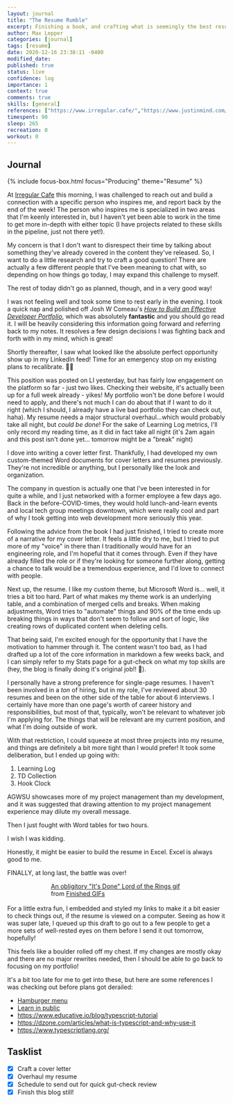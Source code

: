 ```yaml
---
layout: journal
title: "The Resume Rumble"
excerpt: Finishing a book, and crafting what is seemingly the best resume I've ever made. We'll see if it holds up!
author: Max Lepper
categories: [journal]
tags: [resume]
date: 2020-12-16 23:38:11 -0400
modified_date:
published: true
status: live
confidence: log
importance: 1
context: true
comments: true
skills: [general]
references: ["https://www.irregular.cafe/","https://www.justinmind.com/blog/hamburger-menu/","https://dev.to/miku86/learn-in-public-4jl2","https://www.joshwcomeau.com/effective-portfolio/"]
timespent: 90
sleep: 265
recreation: 0
workout: 0
---
```


## Journal

{% include focus-box.html focus="Producing" theme="Resume" %}

At [Irregular Cafe]({{page.references[0]}}) this morning, I was challenged to reach out and build a connection with a specific person who inspires me, and report back by the end of the week! The person who inspires me is specialized in two areas that I'm keenly interested in, but I haven't yet been able to work in the time to get more in-depth with either topic (I have projects related to these skills in the pipeline, just not there yet!).

My concern is that I don't want to disrespect their time by talking about something they've already covered in the content they've released. So, I want to do a little research and try to craft a good question! There are actually a few different people that I've been meaning to chat with, so depending on how things go today, I may expand this challenge to myself.

The rest of today didn't go as planned, though, and in a very good way!

I was not feeling well and took some time to rest early in the evening. I took a quick nap and polished off Josh W Comeau's [_How to Build an Effective Developer Portfolio_]({{page.references[3]}}), which was absolutely **fantastic** and you should go read it. I will be heavily considering this information going forward and referring back to my notes. It resolves a few design decisions I was fighting back and forth with in my mind, which is great!

Shortly thereafter, I saw what looked like the absolute perfect opportunity show up in my LinkedIn feed! Time for an emergency stop on my existing plans to recalibrate. 🚨🛑

This position was posted on LI yesterday, but has fairly low engagement on the platform so far - just two likes. Checking their website, it's actually been up for a full week already - yikes! My portfolio won't be done before I would need to apply, and there's not much I can do about that if I want to do it right (which I should, I already have a live bad portfolio they can check out, haha). My resume needs a major structural overhaul...which would probably take all night, but _could be done_! For the sake of Learning Log metrics, I'll only record my reading time, as it did in fact take all night (it's 2am again and this post isn't done yet... tomorrow might be a "break" night)

I dove into writing a cover letter first. Thankfully, I had developed my own custom-themed Word documents for cover letters and resumes previously. They're not incredible or anything, but I personally like the look and organization.

The company in question is actually one that I've been interested in for quite a while, and I just networked with a former employee a few days ago. Back in the before-COVID-times, they would hold lunch-and-learn events and local tech group meetings downtown, which were really cool and part of why I took getting into web development more seriously this year.

Following the advice from the book I had just finished, I tried to create more of a narrative for my cover letter. It feels a little dry to me, but I tried to put more of my "voice" in there than I traditionally would have for an engineering role, and I'm hopeful that it comes through. Even if they have already filled the role or if they're looking for someone further along, getting a chance to talk would be a tremendous experience, and I'd love to connect with people.

Next up, the resume. I like my custom theme, but Microsoft Word is... well, it tries a bit too hard. Part of what makes my theme work is an underlying table, and a combination of merged cells and breaks. When making adjustments, Word tries to "automate" things and 90% of the time ends up breaking things in ways that don't seem to follow and sort of logic, like creating rows of duplicated content when deleting cells.

That being said, I'm excited enough for the opportunity that I have the motivation to hammer through it. The content wasn't too bad, as I had drafted up a lot of the core information in markdown a few weeks back, and I can simply refer to my Stats page for a gut-check on what my top skills are (hey, the blog is finally doing it's original job!! 🌟).

I personally have a strong preference for single-page resumes. I haven't been involved in a _ton_ of hiring, but in my role, I've reviewed about 30 resumes and been on the other side of the table for about 6 interviews. I certainly have more than one page's worth of career history and responsibilities, but most of that, typically, won't be relevant to whatever job I'm applying for. The things that will be relevant are my current position, and what I'm doing outside of work.

With that restriction, I could squeeze at most three projects into my resume, and things are definitely a bit more tight than I would prefer! It took some deliberation, but I ended up going with:

1. Learning Log
2. TD Collection
3. Hook Clock

AGWSU showcases more of my project management than my development, and it was suggested that drawing attention to my project management experience may dilute my overall message.

Then I just fought with Word tables for two hours.

I wish I was kidding.

Honestly, it might be easier to build the resume in Excel. Excel is always good to me.

FINALLY, at long last, the battle was over!

<div style="display: block; margin-left: auto; margin-right: auto; width: 60%;">
<div class="tenor-gif-embed" data-postid="5894611" data-share-method="host" data-width="100%" data-aspect-ratio="1.7785714285714287"><a href="https://tenor.com/view/finished-elijah-wood-lord-of-the-rings-lava-fire-gif-5894611">An obligitory "It's Done" Lord of the Rings gif</a> from <a href="https://tenor.com/search/finished-gifs">Finished GIFs</a></div></div><script type="text/javascript" async src="https://tenor.com/embed.js"></script>
<br/>
For a little extra fun, I embedded and styled my links to make it a bit easier to check things out, if the resume is viewed on a computer. Seeing as how it was super late, I queued up this draft to go out to a few people to get a more sets of well-rested eyes on them before I send it out tomorrow, hopefully!

This feels like a boulder rolled off my chest. If my changes are mostly okay and there are no major rewrites needed, then I should be able to go back to focusing on my portfolio!

It's a bit too late for me to get into these, but here are some references I was checking out before plans got derailed:

- [Hamburger menu]({{page.references[1]}})
- [Learn in public]({{page.references[2]}})
- <https://www.educative.io/blog/typescript-tutorial>
- <https://dzone.com/articles/what-is-typescript-and-why-use-it>
- <https://www.typescriptlang.org/>

## Tasklist

- [x] Craft a cover letter
- [x] Overhaul my resume
- [x] Schedule to send out for quick gut-check review
- [x] Finish this blog still!
